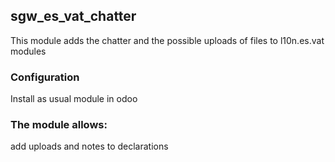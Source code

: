 ## sgw_es_vat_chatter
This module adds the chatter and the possible uploads of files to l10n.es.vat modules

### Configuration

Install as usual module in odoo

### The module allows:

add uploads and notes to declarations

